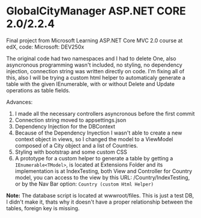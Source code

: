 # GlobalCityManager ASP.NET CORE 2.0/2.2.4
Final project from Microsoft Learning ASP.NET Core MVC  2.0 course at edX, code: Microsoft: DEV250x

The original code had two namespaces and I had to delete One, also asyncronous programming wasn't included, no styling, no dependency injection, connection string was written directly on code. I'm fixing all of this, also I will be trying a custom html helper to automaticaly generate a table with the given IEnumerable<Model>, with or without Delete and Update operations as table fields.
  
Advances:
1. I made all the necessary controllers asyncronous before the first commit
2. Connection string moved to appsettings.json
3. Dependency Injection for the DBContext
4. Because of the Dependency Inyection I wasn't able to create a new context object in views, so I changed the 
   model to a ViewModel composed of a City object and a list of Countries.
5. Styling with bootstrap and some custom CSS
6. A prototype for a custom helper to generate a table by getting a `IEnumerable<TModel>`, is located at 
   Extensions Folder and its implementation is at IndexTesting, both View and Controller for Country model, you can access to the view by this URL: /Country/IndexTesting, or by the Nav Bar option: `Country (custom Html Helper)`

**Note:** The database script is located at wwwroot/files. This is just a test DB, I didn't make it, thats why it doesn't have a proper relationship between the tables, foreign key is missing.
